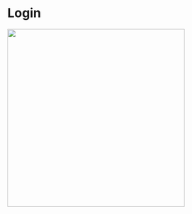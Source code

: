# Login

<p float="left">
  <img src="https://github.com/sh0n1n/Login/assets/91195065/489fed78-0ee0-4c76-9046-9f36b995f7a5" width="400" /> 
</p>


